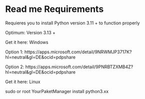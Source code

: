 <h1>Read me Requirements</h1>
<p></p>Requieres you to install Python version 3.11 + to function properly</p>
<p>Optimum: Version 3.13 +</p>
<p>Get it here: Windows </p>
<p>Option 1: https://apps.microsoft.com/detail/9NRWMJP3717K?hl=neutral&gl=DE&ocid=pdpshare</p>
<p>Option 2: https://apps.microsoft.com/detail/9PNRBTZXMB4Z?hl=neutral&gl=DE&ocid=pdpshare</p>
<p>Get it here: Linux </p>
<p>sudo or root YourPaketManager install python3.xx</p>

